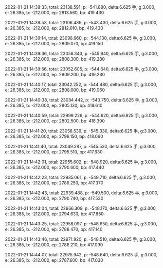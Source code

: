 2022-01-21 14:38:33, total: 23138.591, p: -541.880, delta:6.625 手, g:3.000, e: 26.385, b: -212.000, ep: 2813.560, bp: 419.430

2022-01-21 14:38:53, total: 23106.439, p: -543.430, delta:6.625 手, g:3.000, e: 26.385, b: -212.000, ep: 2812.010, bp: 419.430

2022-01-21 14:39:14, total: 23098.660, p: -544.130, delta:6.625 手, g:3.000, e: 26.385, b: -212.000, ep: 2809.070, bp: 419.150

2022-01-21 14:39:36, total: 23056.343, p: -545.940, delta:6.625 手, g:3.000, e: 26.385, b: -212.000, ep: 2808.300, bp: 419.280

2022-01-21 14:39:56, total: 23052.605, p: -544.640, delta:6.625 手, g:3.000, e: 26.385, b: -212.000, ep: 2809.200, bp: 419.230

2022-01-21 14:40:17, total: 23042.252, p: -544.480, delta:6.625 手, g:3.000, e: 26.385, b: -212.000, ep: 2808.000, bp: 419.060

2022-01-21 14:40:38, total: 23084.442, p: -543.750, delta:6.625 手, g:3.000, e: 26.385, b: -212.000, ep: 2805.130, bp: 418.610

2022-01-21 14:40:59, total: 22999.226, p: -544.620, delta:6.625 手, g:3.000, e: 26.385, b: -212.000, ep: 2802.500, bp: 418.390

2022-01-21 14:41:20, total: 23058.539, p: -545.330, delta:6.625 手, g:3.000, e: 26.385, b: -212.000, ep: 2799.150, bp: 418.060

2022-01-21 14:41:40, total: 23049.287, p: -545.530, delta:6.625 手, g:3.000, e: 26.385, b: -212.000, ep: 2795.510, bp: 417.630

2022-01-21 14:42:01, total: 22955.602, p: -548.920, delta:6.625 手, g:3.000, e: 26.385, b: -212.000, ep: 2790.600, bp: 417.440

2022-01-21 14:42:23, total: 22935.061, p: -549.710, delta:6.625 手, g:3.000, e: 26.385, b: -212.000, ep: 2789.250, bp: 417.370

2022-01-21 14:42:43, total: 22939.488, p: -549.500, delta:6.625 手, g:3.000, e: 26.385, b: -212.000, ep: 2790.740, bp: 417.530

2022-01-21 14:43:04, total: 22966.309, p: -548.170, delta:6.625 手, g:3.000, e: 26.385, b: -212.000, ep: 2794.630, bp: 417.850

2022-01-21 14:43:25, total: 22958.097, p: -548.650, delta:6.625 手, g:3.000, e: 26.385, b: -212.000, ep: 2788.470, bp: 417.140

2022-01-21 14:43:46, total: 22971.920, p: -548.510, delta:6.625 手, g:3.000, e: 26.385, b: -212.000, ep: 2788.210, bp: 417.090

2022-01-21 14:44:07, total: 22975.942, p: -548.640, delta:6.625 手, g:3.000, e: 26.385, b: -212.000, ep: 2787.600, bp: 417.030